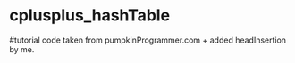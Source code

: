 # cplusplus_hashTable

#tutorial code taken from pumpkinProgrammer.com + added headInsertion by me. 
